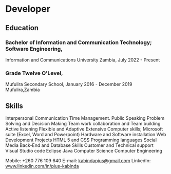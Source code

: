# Developer

## Education
### Bachelor of Information and Communication Technology; Software Engineering,
Information and Communications University Zambia, July 2022 - Present

### Grade Twelve O'Level,
Mufulira Secondary School, January 2016 - December 2019
Mufulira,Zambia


## Skills
Interpersonal Communication 
Time Management.
Public Speaking 
Problem Solving and Decision Making
Team work collaboration and Team building
Active listening 
Flexible and Adaptive
Extensive Computer skills; Microsoft suite (Excel, Word and Powerpoint)
Hardware and Software installation 
Web Development Projects
HTML 5 and CSS
Programming languages
Social Media
Back-End and Database Skills
Customer and Technical support 
Visual Studio code
Eclipse
Java
Computer Science
Computer Engineering 

Mobile: +260 776 109 640
E-mail: kabindapius@gmail.com
LinkedIn: www.linkedin.com/in/pius-kabinda
